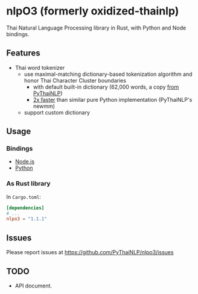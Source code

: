 # nlpO3 (formerly oxidized-thainlp)

Thai Natural Language Processing library in Rust,
with Python and Node bindings.

## Features

- Thai word tokenizer
  - use maximal-matching dictionary-based tokenization algorithm and honor Thai Character Cluster boundaries
    - with default built-in dictionary (62,000 words, a copy [from PyThaiNLP](https://github.com/PyThaiNLP/pythainlp))
    - [2x faster](https://github.com/PyThaiNLP/nlpo3/blob/main/nlpo3-python/notebooks/nlpo3_segment_benchmarks.ipynb) than similar pure Python implementation (PyThaiNLP's newmm)
  - support custom dictionary

## Usage

### Bindings
- [Node.js](nlpo3-nodejs/README.md)
- [Python](nlpo3-python/README.md)

### As Rust library
In `Cargo.toml`:

```toml
[dependencies]
# ...
nlpo3 = "1.1.1"
```

## Issues

Please report issues at https://github.com/PyThaiNLP/nlpo3/issues

## TODO

- API document.
